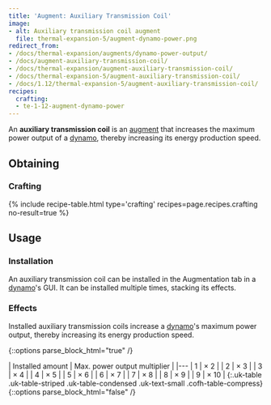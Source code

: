 ```yaml
---
title: 'Augment: Auxiliary Transmission Coil'
image:
- alt: Auxiliary transmission coil augment
  file: thermal-expansion-5/augment-dynamo-power.png
redirect_from:
- /docs/thermal-expansion/augments/dynamo-power-output/
- /docs/augment-auxiliary-transmission-coil/
- /docs/thermal-expansion/augment-auxiliary-transmission-coil/
- /docs/thermal-expansion-5/augment-auxiliary-transmission-coil/
- /docs/1.12/thermal-expansion-5/augment-auxiliary-transmission-coil/
recipes:
  crafting:
  - te-1-12-augment-dynamo-power
---
```


An **auxiliary transmission coil** is an [augment](/docs/1.12/thermal-expansion/augments/) that
increases the maximum power output of a [dynamo](/docs/1.12/thermal-expansion/dynamos/), thereby
increasing its energy production speed.


Obtaining
---------

### Crafting
{% include recipe-table.html type='crafting' recipes=page.recipes.crafting no-result=true %}


Usage
-----

### Installation
An auxiliary transmission coil can be installed in the Augmentation tab in a
[dynamo](/docs/1.12/thermal-expansion/dynamos/)'s GUI. It can be installed multiple times, stacking its
effects.

### Effects
Installed auxiliary transmission coils increase a [dynamo](/docs/1.12/thermal-expansion/dynamos/)'s
maximum power output, thereby increasing its energy production speed.

{::options parse_block_html="true" /}
<div class="uk-overflow-container">
| Installed amount | Max. power output multiplier |
|---
| 1 | × 2 |
| 2 | × 3 |
| 3 | × 4 |
| 4 | × 5 |
| 5 | × 6 |
| 6 | × 7 |
| 7 | × 8 |
| 8 | × 9 |
| 9 | × 10 |
{:.uk-table .uk-table-striped .uk-table-condensed .uk-text-small .cofh-table-compress}
</div>
{::options parse_block_html="false" /}

